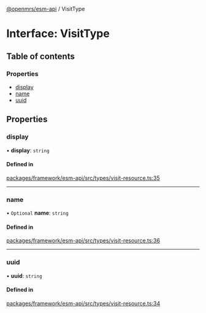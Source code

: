 [@openmrs/esm-api](../API.md) / VisitType

# Interface: VisitType

## Table of contents

### Properties

- [display](VisitType.md#display)
- [name](VisitType.md#name)
- [uuid](VisitType.md#uuid)

## Properties

### display

• **display**: `string`

#### Defined in

[packages/framework/esm-api/src/types/visit-resource.ts:35](https://github.com/openmrs/openmrs-esm-core/blob/master/packages/framework/esm-api/src/types/visit-resource.ts#L35)

___

### name

• `Optional` **name**: `string`

#### Defined in

[packages/framework/esm-api/src/types/visit-resource.ts:36](https://github.com/openmrs/openmrs-esm-core/blob/master/packages/framework/esm-api/src/types/visit-resource.ts#L36)

___

### uuid

• **uuid**: `string`

#### Defined in

[packages/framework/esm-api/src/types/visit-resource.ts:34](https://github.com/openmrs/openmrs-esm-core/blob/master/packages/framework/esm-api/src/types/visit-resource.ts#L34)

